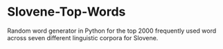 # Slovene-Top-Words
Random word generator in Python for the top 2000 frequently used word across seven different linguistic corpora for Slovene.
